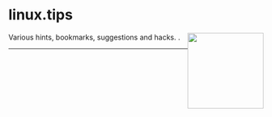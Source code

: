 # linux.tips

Various hints, bookmarks, suggestions and hacks.
<img src="logo.png" height="150" style="float: right;">
.

---
